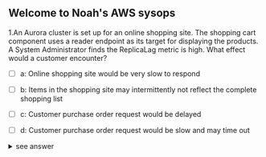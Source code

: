 

## Welcome to Noah's AWS sysops 


1.An Aurora cluster is set up for an online shopping site.
The shopping cart component uses a reader endpoint as its target for displaying the products. 
A System Administrator finds the ReplicaLag metric is high. What effect would a customer encounter?

- [ ] a: Online shopping site would be very slow to respond

- [ ] b: Items in the shopping site may intermittently not reflect the complete shopping list

- [ ] c: Customer purchase order request would be delayed

- [ ] d: Customer purchase order request would be slow and may time out 


<details>
<summary>see answer</summary>
<pre><code>

Correct answer is B 
As the read replica is not able to keep up with the master, the items 
shown in the shopping site may not be the complete list from master. 
Refer AWS documentation - Aurora Replication Read scaling and high 
availability depend on minimal lag time. You can monitor how far an 
Aurora Replica is lagging behind the primary instance of your 
Aurora MySQL DB cluster by monitoring the Amazon CloudWatch ReplicaLag 
metric. Because Aurora Replicas read from the same cluster volume as 
the primary instance, the ReplicaLag metric has a different meaning 
for an Aurora MySQL DB cluster. The ReplicaLag metric for an Aurora 
Replica indicates the lag for the page cache of the Aurora Replica 
compared to that of the primary instance. Option A is wrong as there 
should be any impact on the shopping site performance Option C & D 
are wrong as there should not be any impact on customer transactions.
</code></pre>
</details>
